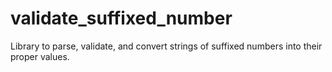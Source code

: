 # validate_suffixed_number
Library to parse, validate, and convert strings of suffixed numbers into their proper values.
